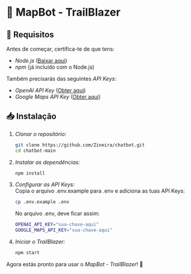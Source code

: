 # 🚀 MapBot - TrailBlazer  

## 📌 Requisitos  

Antes de começar, certifica-te de que tens:  

- *Node.js* ([Baixar aqui](https://nodejs.org/))  
- *npm* (já incluído com o Node.js)  

Também precisarás das seguintes *API Keys*:  
- *OpenAI API Key* ([Obter aqui](https://platform.openai.com/settings/organization/api-keys))  
- *Google Maps API Key* ([Obter aqui](https://console.cloud.google.com/google/maps-apis/credentials))  

## 📥 Instalação  

1. *Clonar o repositório:*  
   ```sh
   git clone https://github.com/Zineira/chatbot.git
   cd chatbot-main
   ```

2. *Instalar as dependências:*  
   ```sh
   npm install
   ```
   

3. *Configurar as API Keys:*  
   Copia o arquivo .env.example para .env e adiciona as tuas API Keys:  
   ```sh
   cp .env.example .env
   ```

   No arquivo .env, deve ficar assim:  
   ```sh
   OPENAI_API_KEY="sua-chave-aqui"
   GOOGLE_MAPS_API_KEY="sua-chave-aqui"
   ```

4. *Iniciar o TrailBlazer:*  
   ```sh
   npm start
   ```

Agora estás pronto para usar o *MapBot - TrailBlazer*! 🚀
